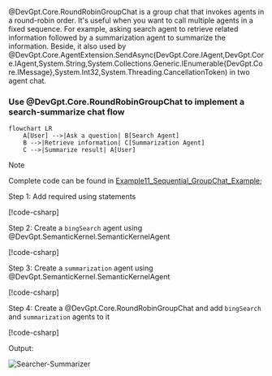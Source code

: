@DevGpt.Core.RoundRobinGroupChat is a group chat that invokes agents in a round-robin order. It's useful when you want to call multiple agents in a fixed sequence. For example, asking search agent to retrieve related information followed by a summarization agent to summarize the information. Beside, it also used by @DevGpt.Core.AgentExtension.SendAsync(DevGpt.Core.IAgent,DevGpt.Core.IAgent,System.String,System.Collections.Generic.IEnumerable{DevGpt.Core.IMessage},System.Int32,System.Threading.CancellationToken) in two agent chat.

### Use @DevGpt.Core.RoundRobinGroupChat to implement a search-summarize chat flow

```mermaid
flowchart LR
    A[User] -->|Ask a question| B[Search Agent]
    B -->|Retrieve information| C[Summarization Agent]
    C -->|Summarize result| A[User]
```

> [!NOTE]
> Complete code can be found in [Example11_Sequential_GroupChat_Example](https://github.com/khulnasoft/devgpt/blob/dotnet/dotnet/sample/DevGpt.BasicSamples/Example11_Sequential_GroupChat_Example.cs);

Step 1: Add required using statements

[!code-csharp[](../../sample/DevGpt.BasicSamples/Example11_Sequential_GroupChat_Example.cs?name=using_statement)]

Step 2: Create a `bingSearch` agent using @DevGpt.SemanticKernel.SemanticKernelAgent

[!code-csharp[](../../sample/DevGpt.BasicSamples/Example11_Sequential_GroupChat_Example.cs?name=CreateBingSearchAgent)]

Step 3: Create a `summarization` agent using @DevGpt.SemanticKernel.SemanticKernelAgent

[!code-csharp[](../../sample/DevGpt.BasicSamples/Example11_Sequential_GroupChat_Example.cs?name=CreateSummarizerAgent)]

Step 4: Create a @DevGpt.Core.RoundRobinGroupChat and add `bingSearch` and `summarization` agents to it

[!code-csharp[](../../sample/DevGpt.BasicSamples/Example11_Sequential_GroupChat_Example.cs?name=Sequential_GroupChat_Example)]

Output:

![Searcher-Summarizer](../images/articles/SequentialGroupChat/SearcherSummarizer.gif)